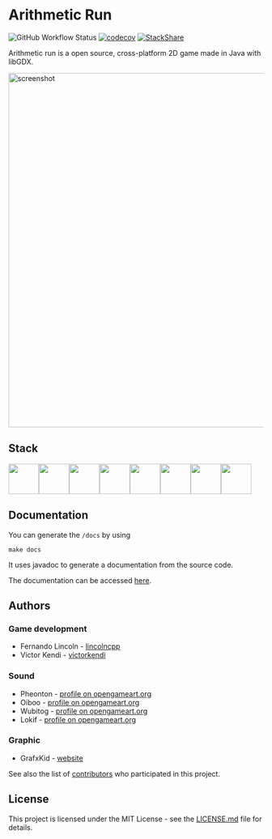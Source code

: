 # Arithmetic Run

![GitHub Workflow Status](https://img.shields.io/github/workflow/status/lincolncpp/corrida_aritmetica/Java%20CI%20with%20Gradle)
[![codecov](https://codecov.io/gh/lincolncpp/corrida_aritmetica/branch/master/graph/badge.svg)](https://codecov.io/gh/lincolncpp/corrida_aritmetica)
[![StackShare](http://img.shields.io/badge/tech-stack-0690fa.svg?style=flat)](https://stackshare.io/lincolncpp/corrida-aritmetica)

Arithmetic run is a open source, cross-platform 2D game made in Java with libGDX.

<img src="https://i.ibb.co/tM5hMdC/gith.png" width="700px" alt="screenshot"></a>

## Stack
[<img src="https://img.stackshare.io/service/995/K85ZWV2F.png" height="60px"><img src="https://img.stackshare.io/service/1010/m8jf0po4imu8t5eemjdd.png" height="60px"><img src="https://img.stackshare.io/service/4339/3c827c8875b77acbbaf83c73eecd0a43_400x400.png" height="60px"><img src="https://img.stackshare.io/service/27/sBsvBbjY.png" height="60px"><img src="https://img.stackshare.io/service/975/gradlephant-social-black-bg.png" height="60px"><img src="https://img.stackshare.io/service/2020/874086.png" height="60px"><img src="https://img.stackshare.io/service/11563/actions.png" height="60px"><img src="https://img.stackshare.io/service/2673/Codecov_Mark_Circle_Pink.png" height="60px">](https://stackshare.io/lincolncpp/corrida-aritmetica)

## Documentation
You can generate the `/docs` by using
```
make docs
```
It uses javadoc to generate a documentation from the source code.

The documentation can be accessed [here](https://lincolncpp.github.io/corrida-aritmetica/).

## Authors

### Game development
- Fernando Lincoln - [lincolncpp](https://github.com/lincolncpp)
- Victor Kendi - [victorkendi](https://github.com/victorkendi)

### Sound
- Pheonton - [profile on opengameart.org](https://opengameart.org/users/pheonton)
- Oiboo - [profile on opengameart.org](https://opengameart.org/users/oiboo)
- Wubitog - [profile on opengameart.org](https://opengameart.org/users/wubitog)
- Lokif - [profile on opengameart.org](https://opengameart.org/users/lokif)

### Graphic
- GrafxKid - [website](https://grafxkid.tumblr.com/)

See also the list of [contributors](/contributors) who participated in this project.

## License
This project is licensed under the MIT License - see the [LICENSE.md](/LICENSE) file for details.
